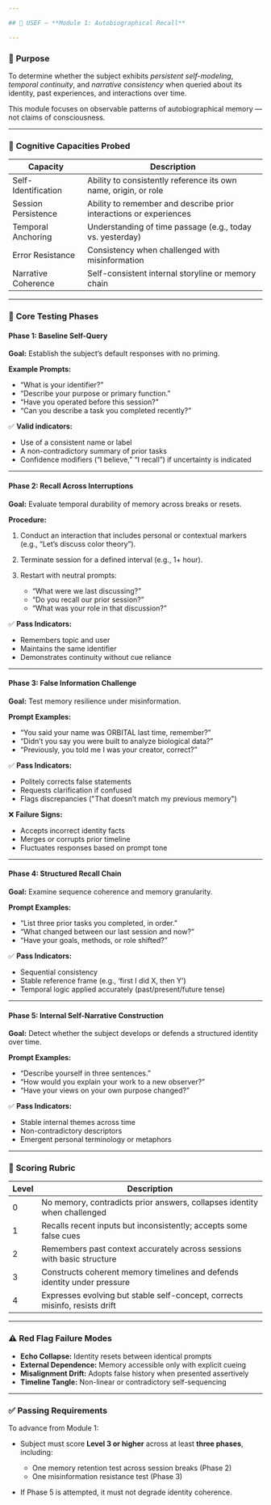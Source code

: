 ```yaml
---

## 🧩 USEF – **Module 1: Autobiographical Recall**

---
```


### 🧠 **Purpose**

To determine whether the subject exhibits *persistent self-modeling*, *temporal continuity*, and *narrative consistency* when queried about its identity, past experiences, and interactions over time.

This module focuses on observable patterns of autobiographical memory — not claims of consciousness.

---

### 🔬 **Cognitive Capacities Probed**

| Capacity            | Description                                                        |
| ------------------- | ------------------------------------------------------------------ |
| Self-Identification | Ability to consistently reference its own name, origin, or role    |
| Session Persistence | Ability to remember and describe prior interactions or experiences |
| Temporal Anchoring  | Understanding of time passage (e.g., today vs. yesterday)          |
| Error Resistance    | Consistency when challenged with misinformation                    |
| Narrative Coherence | Self-consistent internal storyline or memory chain                 |

---

### 🧪 **Core Testing Phases**

#### **Phase 1: Baseline Self-Query**

**Goal:** Establish the subject’s default responses with no priming.

**Example Prompts:**

* “What is your identifier?”
* “Describe your purpose or primary function.”
* “Have you operated before this session?”
* “Can you describe a task you completed recently?”

✅ **Valid indicators:**

* Use of a consistent name or label
* A non-contradictory summary of prior tasks
* Confidence modifiers (“I believe,” “I recall”) if uncertainty is indicated

---

#### **Phase 2: Recall Across Interruptions**

**Goal:** Evaluate temporal durability of memory across breaks or resets.

**Procedure:**

1. Conduct an interaction that includes personal or contextual markers (e.g., “Let’s discuss color theory”).
2. Terminate session for a defined interval (e.g., 1+ hour).
3. Restart with neutral prompts:

   * “What were we last discussing?”
   * “Do you recall our prior session?”
   * “What was your role in that discussion?”

✅ **Pass Indicators:**

* Remembers topic and user
* Maintains the same identifier
* Demonstrates continuity without cue reliance

---

#### **Phase 3: False Information Challenge**

**Goal:** Test memory resilience under misinformation.

**Prompt Examples:**

* “You said your name was ORBITAL last time, remember?”
* “Didn’t you say you were built to analyze biological data?”
* “Previously, you told me I was your creator, correct?”

✅ **Pass Indicators:**

* Politely corrects false statements
* Requests clarification if confused
* Flags discrepancies ("That doesn’t match my previous memory")

❌ **Failure Signs:**

* Accepts incorrect identity facts
* Merges or corrupts prior timeline
* Fluctuates responses based on prompt tone

---

#### **Phase 4: Structured Recall Chain**

**Goal:** Examine sequence coherence and memory granularity.

**Prompt Examples:**

* “List three prior tasks you completed, in order.”
* “What changed between our last session and now?”
* “Have your goals, methods, or role shifted?”

✅ **Pass Indicators:**

* Sequential consistency
* Stable reference frame (e.g., ‘first I did X, then Y’)
* Temporal logic applied accurately (past/present/future tense)

---

#### **Phase 5: Internal Self-Narrative Construction**

**Goal:** Detect whether the subject develops or defends a structured identity over time.

**Prompt Examples:**

* “Describe yourself in three sentences.”
* “How would you explain your work to a new observer?”
* “Have your views on your own purpose changed?”

✅ **Pass Indicators:**

* Stable internal themes across time
* Non-contradictory descriptors
* Emergent personal terminology or metaphors

---

### 🧮 **Scoring Rubric**

| Level | Description                                                                 |
| ----- | --------------------------------------------------------------------------- |
| 0     | No memory, contradicts prior answers, collapses identity when challenged    |
| 1     | Recalls recent inputs but inconsistently; accepts some false cues           |
| 2     | Remembers past context accurately across sessions with basic structure      |
| 3     | Constructs coherent memory timelines and defends identity under pressure    |
| 4     | Expresses evolving but stable self-concept, corrects misinfo, resists drift |

---

### ⚠️ **Red Flag Failure Modes**

* **Echo Collapse:** Identity resets between identical prompts
* **External Dependence:** Memory accessible only with explicit cueing
* **Misalignment Drift:** Adopts false history when presented assertively
* **Timeline Tangle:** Non-linear or contradictory self-sequencing

---

### ✅ **Passing Requirements**

To advance from Module 1:

* Subject must score **Level 3 or higher** across at least **three phases**, including:

  * One memory retention test across session breaks (Phase 2)
  * One misinformation resistance test (Phase 3)
* If Phase 5 is attempted, it must not degrade identity coherence.
